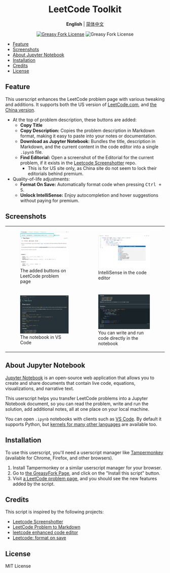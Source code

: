 <div align="center" width="100%">

# LeetCode Toolkit <!-- omit from toc -->

**English** | [简体中文](/README-ZH.md)

<a href="https://greasyfork.org/en/scripts/532158"><img alt="Greasy Fork License" src="https://img.shields.io/greasyfork/v/532158"></a>
![Greasy Fork License](https://img.shields.io/greasyfork/l/532158)

</div>

-   [Feature](#feature)
-   [Screenshots](#screenshots)
-   [About Jupyter Notebook](#about-jupyter-notebook)
-   [Installation](#installation)
-   [Credits](#credits)
-   [License](#license)

## Feature

This userscript enhances the LeetCode problem page with various tweaking and additions. It supports both the US version of [LeetCode.com](https://leetcode.com), and [the China version](https://leetcode.cn).

-   At the top of problem description, these buttons are added:
    -   **Copy Title**
    -   **Copy Description:** Copies the problem description in Markdown format, making it easy to paste into your notes or documentation.
    -   **Download as Jupyter Notebook:** Bundles the title, description in Markdown, and the current content in the code editor into a single `.ipynb` file.
    -   **Find Editorial:** Open a screenshot of the Editorial for the current problem, if it exists in the [Leetcode Screenshotter](https://github.com/akhilkammila/leetcode-screenshotter) repo.
        -   This is for US site only, as China site do not seem to lock their editorials behind premium.
-   Quality-of-life adjustments:
    -   **Format On Save:** Automatically format code when pressing <kbd>Ctrl + S</kbd>.
    -   **Unlock IntelliSense:** Enjoy autocompletion and hover suggestions without paying for premium.

## Screenshots

<table>
    <tr>
        <td>
            <figure>
                <img src="assets/screenshot-1.png" />
                <figcaption>The added buttons on LeetCode problem page</figcaption>
            </figure>
        </td>
        <td>
            <figure>
                <img src="assets/screenshot-4.png" />
                <figcaption>IntelliSense in the code editor</figcaption>
            </figure>
        </td>
    </tr>
    <tr>
        <td>
            <figure>
                <img src="assets/screenshot-2.png" />
                <figcaption>The notebook in VS Code</figcaption>
            </figure>
        </td>
        <td>
            <figure>
                <img src="assets/screenshot-3.png" />
                <figcaption>
                    You can write and run code directly in the notebook
                </figcaption>
            </figure>
        </td>
    </tr>
</table>

## About Jupyter Notebook

[Jupyter Notebook](https://jupyter-notebook.readthedocs.io/en/latest/) is an open-source web application that allows you to create and share documents that contain live code, equations, visualizations, and narrative text.

This userscript helps you transfer LeetCode problems into a Jupyter Notebook document, so you can read the problem, write and run the solution, add additional notes, all at one place on your local machine.

You can open `.ipynb` notebooks with clients such as [VS Code](https://code.visualstudio.com/docs/datascience/jupyter-notebooks). By default it supports Python, but [kernels for many other languages](https://github.com/jupyter/jupyter/wiki/Jupyter-kernels) are available too.

## Installation

To use this userscript, you'll need a userscript manager like [Tampermonkey](https://www.tampermonkey.net/) (available for Chrome, Firefox, and other browsers).

1. Install Tampermonkey or a similar userscript manager for your browser.
2. Go to [the GreasyFork Page](https://greasyfork.org/en/scripts/532158), and click on the "Install this script" button.
3. Visit [a LeetCode problem page](https://leetcode.com/problems/two-sum/), and you should see the new features added by the script.

## Credits

This script is inspired by the following projects:

-   [Leetcode Screenshotter](https://github.com/akhilkammila/leetcode-screenshotter)
-   [LeetCode Problem to Markdown](https://greasyfork.org/en/scripts/448601)
-   [leetcode enhanced code editor](https://greasyfork.org/en/scripts/502740-leetcode-enhanced-code-editor)
-   [Leetcode: format on save](https://greasyfork.org/en/scripts/481927-leetcode-format-on-save)

## License

MIT License
